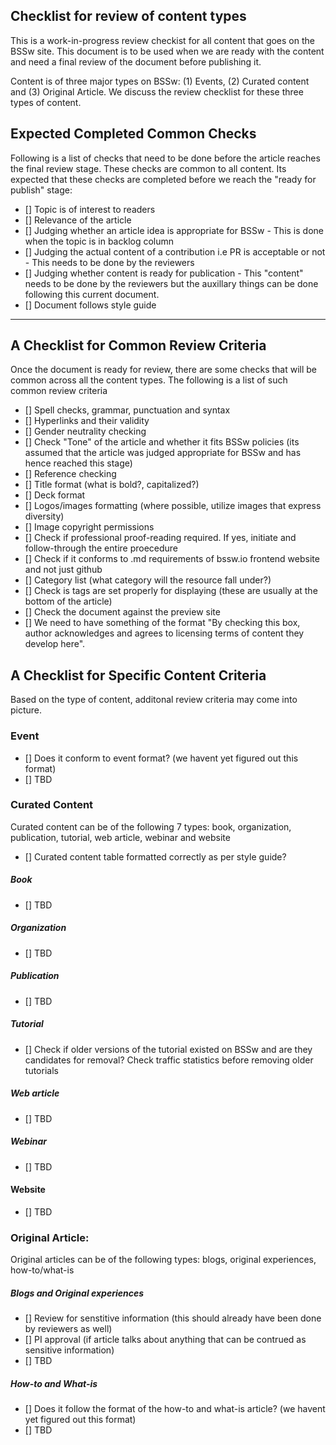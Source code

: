 ## Checklist for review of content types
This is a work-in-progress review checkist for all content that goes on the BSSw site. This document is to be used when we are ready with the content and need a final review of the document before publishing it.

Content is of three major types on BSSw: (1) Events, (2) Curated content and (3) Original Article. We discuss the review checklist for these three types of content.

## Expected Completed Common Checks 
Following is a list of checks that need to be done before the article reaches the final review stage. These checks are common to all content. Its expected that these checks are completed before we reach the "ready for publish" stage:

- [] Topic is of interest to readers
- [] Relevance of the article
- [] Judging whether an article idea is appropriate for BSSw - This is done when the topic is in backlog column
- [] Judging the actual content of a contribution i.e PR is acceptable or not - This needs to be done by the reviewers
- [] Judging whether content is ready for publication - This "content" needs to be done by the reviewers but the auxillary things can be done following this current document.
- [] Document follows style guide

--------------------------------------------------

## A Checklist for Common Review Criteria
Once the document is ready for review, there are some checks that will be common across all the content types. The following is a list of such common review criteria
- [] Spell checks, grammar, punctuation and syntax
- [] Hyperlinks and their validity
- [] Gender neutrality checking
- [] Check "Tone" of the article and whether it fits BSSw policies (its assumed that the article was judged appropriate for BSSw and has hence reached this stage)
- [] Reference checking
- [] Title format (what is bold?, capitalized?)
- [] Deck format
- [] Logos/images formatting (where possible, utilize images that express diversity)
- [] Image copyright permissions
- [] Check if professional proof-reading required. If yes, initiate and follow-through the entire proecedure
- [] Check if it conforms to .md requirements of bssw.io frontend website and not just github
- [] Category list (what category will the resource fall under?)
- [] Check is tags are set properly for displaying (these are usually at the bottom of the article)
- [] Check the document against the preview site
- [] We need to have something of the format "By checking this box, author acknowledges and agrees to licensing terms of content they develop here".

## A Checklist for Specific Content Criteria
Based on the type of content, additonal review criteria may come into picture.

### Event
- [] Does it conform to event format?  (we havent yet figured out this format)
- [] TBD

### Curated Content
Curated content can be of the following 7 types: book, organization, publication, tutorial, web article, webinar and website
- [] Curated content table formatted correctly as per style guide?

##### Book
- [] TBD

##### Organization 
- [] TBD

##### Publication
- [] TBD

##### Tutorial
- [] Check if older versions of the tutorial existed on BSSw and are they candidates for removal? Check traffic statistics before removing older tutorials

##### Web article
- [] TBD

##### Webinar
- [] TBD

#### Website 
- [] TBD

### Original Article: 

Original articles can be of the following types: blogs, original experiences, how-to/what-is

##### Blogs and Original experiences
- [] Review for senstitive information (this should already have been done by reviewers as well)
- [] PI approval (if article talks about anything that can be contrued as sensitive information)
- [] TBD

##### How-to and What-is
- [] Does it follow the format of the how-to and what-is article? (we havent yet figured out this format)
- [] TBD

